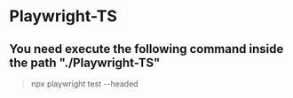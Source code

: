 # Playwright-TS
## You need execute the following command inside the path "./Playwright-TS"
> npx playwright test --headed